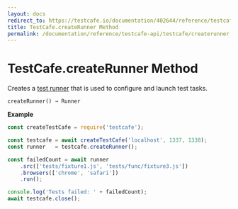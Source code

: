 ```yaml
---
layout: docs
redirect_to: https://testcafe.io/documentation/402644/reference/testcafe-api/testcafe/createrunner
title: TestCafe.createRunner Method
permalink: /documentation/reference/testcafe-api/testcafe/createrunner.html
---
```

# TestCafe.createRunner Method

Creates a [test runner](../runner/README.md) that is used to configure and launch test tasks.

```text
createRunner() → Runner
```

**Example**

```js
const createTestCafe = require('testcafe');

const testcafe = await createTestCafe('localhost', 1337, 1338);
const runner   = testcafe.createRunner();

const failedCount = await runner
    .src(['tests/fixture1.js', 'tests/func/fixture3.js'])
    .browsers(['chrome', 'safari'])
    .run();

console.log('Tests failed: ' + failedCount);
await testcafe.close();
```
